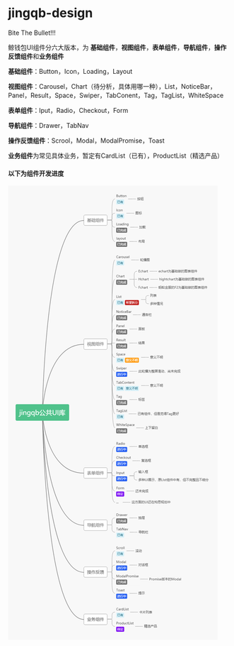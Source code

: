 # jingqb-design

Bite The Bullet!!!

鲸钱包UI组件分六大版本，为 **基础组件**，**视图组件**，**表单组件**，**导航组件**，**操作反馈组件**和**业务组件**

**基础组件**：Button，Icon，Loading，Layout

**视图组件**：Carousel，Chart（待分析，具体用哪一种），List，NoticeBar，Panel，Result，Space，Swiper，TabConent，Tag，TagList，WhiteSpace

**表单组件**：Iput，Radio，Checkout，Form

**导航组件**：Drawer，TabNav

**操作反馈组件**：Scrool，Modal，ModalPromise，Toast

**业务组件**为常见具体业务，暂定有CardList（已有），ProductList（精选产品）

#### 以下为组件开发进度

![UI](./assets/UI.png)
